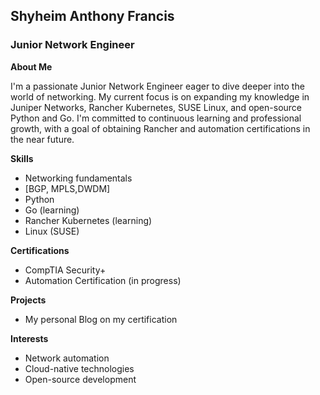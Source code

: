 ## **Shyheim Anthony Francis**

### **Junior Network Engineer**


**About Me**

I'm a passionate Junior Network Engineer eager to dive deeper into the world of networking. My current focus is on expanding my knowledge in Juniper Networks, Rancher Kubernetes, SUSE Linux, and open-source Python and Go. I'm committed to continuous learning and professional growth, with a goal of obtaining Rancher and automation certifications in the near future.

**Skills**

* Networking fundamentals
* [BGP, MPLS,DWDM]
* Python
* Go (learning)
* Rancher Kubernetes (learning)
* Linux (SUSE)

**Certifications**
* CompTIA Security+
* Automation Certification (in progress)

**Projects**
* My personal Blog on my certification 

**Interests**
* Network automation
* Cloud-native technologies
* Open-source development

